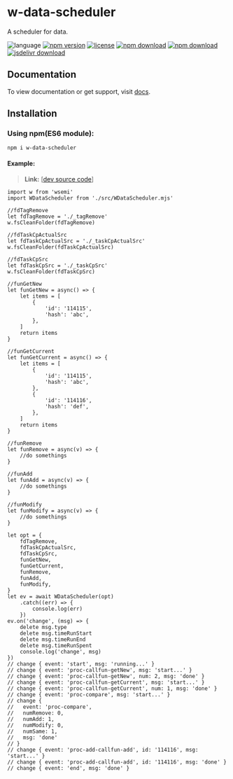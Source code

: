# w-data-scheduler
A scheduler for data.

![language](https://img.shields.io/badge/language-JavaScript-orange.svg) 
[![npm version](http://img.shields.io/npm/v/w-data-scheduler.svg?style=flat)](https://npmjs.org/package/w-data-scheduler) 
[![license](https://img.shields.io/npm/l/w-data-scheduler.svg?style=flat)](https://npmjs.org/package/w-data-scheduler) 
[![npm download](https://img.shields.io/npm/dt/w-data-scheduler.svg)](https://npmjs.org/package/w-data-scheduler) 
[![npm download](https://img.shields.io/npm/dm/w-data-scheduler.svg)](https://npmjs.org/package/w-data-scheduler) 
[![jsdelivr download](https://img.shields.io/jsdelivr/npm/hm/w-data-scheduler.svg)](https://www.jsdelivr.com/package/npm/w-data-scheduler)

## Documentation
To view documentation or get support, visit [docs](https://yuda-lyu.github.io/w-data-scheduler/global.html).

## Installation

### Using npm(ES6 module):
```alias
npm i w-data-scheduler
```

#### Example:
> **Link:** [[dev source code](https://github.com/yuda-lyu/w-data-scheduler/blob/master/g.mjs)]
```alias
import w from 'wsemi'
import WDataScheduler from './src/WDataScheduler.mjs'

//fdTagRemove
let fdTagRemove = './_tagRemove'
w.fsCleanFolder(fdTagRemove)

//fdTaskCpActualSrc
let fdTaskCpActualSrc = './_taskCpActualSrc'
w.fsCleanFolder(fdTaskCpActualSrc)

//fdTaskCpSrc
let fdTaskCpSrc = './_taskCpSrc'
w.fsCleanFolder(fdTaskCpSrc)

//funGetNew
let funGetNew = async() => {
    let items = [
        {
            'id': '114115',
            'hash': 'abc',
        },
    ]
    return items
}

//funGetCurrent
let funGetCurrent = async() => {
    let items = [
        {
            'id': '114115',
            'hash': 'abc',
        },
        {
            'id': '114116',
            'hash': 'def',
        },
    ]
    return items
}

//funRemove
let funRemove = async(v) => {
    //do somethings
}

//funAdd
let funAdd = async(v) => {
    //do somethings
}

//funModify
let funModify = async(v) => {
    //do somethings
}

let opt = {
    fdTagRemove,
    fdTaskCpActualSrc,
    fdTaskCpSrc,
    funGetNew,
    funGetCurrent,
    funRemove,
    funAdd,
    funModify,
}
let ev = await WDataScheduler(opt)
    .catch((err) => {
        console.log(err)
    })
ev.on('change', (msg) => {
    delete msg.type
    delete msg.timeRunStart
    delete msg.timeRunEnd
    delete msg.timeRunSpent
    console.log('change', msg)
})
// change { event: 'start', msg: 'running...' }
// change { event: 'proc-callfun-getNew', msg: 'start...' }
// change { event: 'proc-callfun-getNew', num: 2, msg: 'done' }
// change { event: 'proc-callfun-getCurrent', msg: 'start...' }
// change { event: 'proc-callfun-getCurrent', num: 1, msg: 'done' }
// change { event: 'proc-compare', msg: 'start...' }
// change {
//   event: 'proc-compare',
//   numRemove: 0,
//   numAdd: 1,
//   numModify: 0,
//   numSame: 1,
//   msg: 'done'
// }
// change { event: 'proc-add-callfun-add', id: '114116', msg: 'start...' }
// change { event: 'proc-add-callfun-add', id: '114116', msg: 'done' }
// change { event: 'end', msg: 'done' }
```
